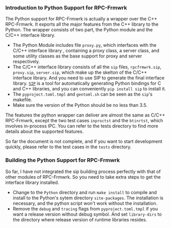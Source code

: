 ### Introduction to Python Support for RPC-Frmwrk
The Python support for RPC-Frmwrk is actually a wrapper over the C++ RPC-Frmwrk. It exports all the major features from the C++ library to the Python. The wrapper consists of two part, the Python module and the C/C++ interface library. 
  * The Python Module includes file `proxy.py`, which interfaces with the C/C++ interface library , containing a proxy class, a server class, and some utility classes as the base support for proxy and server respectively.
  * The C/C++ interface library consists of all the `sip` files, `rpcfrmwrk.sip`, `proxy.sip`, `server.sip`, which make up the skelton of the C/C++ interface library. And you need to use SIP to generate the final interface library. [`SIP`](https://www.riverbankcomputing.com/software/sip) is a tool for automatically generating Python bindings for C and C++ libraries, and you can conveniently `pip install sip` to install it.
  * The `pyproject.toml.tmpl` and `gentoml.sh` can be seen as the `sip`'s makefile.
  * Make sure the version of the Python should be no less than 3.5.

The features the python wrapper can deliver are almost the same as C/C++ RPC-Frmwrk, except the two test cases `inproctst` and the `btinrtst`, which involves in-process IPC. You can refer to the tests directory to find more details about the supported features.

So far the document is not complete, and if you want to start development quickly, please refer to the test cases in the `tests` directory.

### Building the Python Support for RPC-Frmwrk
So far, I have not integrated the sip building process perfectly with that of other modules of RPC-Frmwrk. So you need to take extra steps to get the interface library installed.
 * Change to the `Python` directory and run `make install` to compile and install to the Python's sytem directory `site-packages`. The installation is necessary, and the python script won't work without the installation.
 * Remove the `debug` and `tracing` flags from `pyproject.toml.tmpl` if you want a release version without debug symbol. And set `library-dirs` to the directory where release version of runtime libraries resides. 
